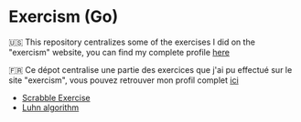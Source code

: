 # Exercism (Go)

🇺🇸 This repository centralizes some of the exercises I did on the "exercism" website, you can find my complete profile <a href="https://exercism.org/profiles/nexus9111">here</a>

🇫🇷 Ce dépot centralise une partie des exercices que j'ai pu effectué sur le site "exercism", vous pouvez retrouver mon profil complet <a href="https://exercism.org/profiles/nexus9111">ici</a>

- [Scrabble Exercise](scrabble/Instruction.md)
- [Luhn algorithm](luhn/Instruction.md)
